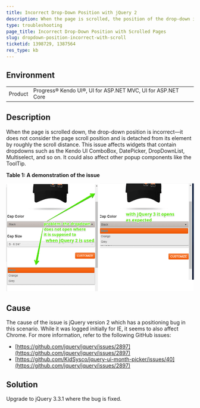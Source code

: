 ```yaml
---
title: Incorrect Drop-Down Position with jQuery 2
description: When the page is scrolled, the position of the drop-down is incorrect and is detached from the element.
type: troubleshooting
page_title: Incorrect Drop-Down Position with Scrolled Pages 
slug: dropdown-position-incorrect-with-scroll
ticketid: 1398729, 1387564
res_type: kb
---
```


## Environment

<table>
	<tr>
		<td>Product</td>
		<td>Progress® Kendo UI®, UI for ASP.NET MVC, UI for ASP.NET Core</td>
	</tr>
</table>

## Description

When the page is scrolled down, the drop-down position is incorrect&mdash;it does not consider the page scroll position and is detached from its element by roughly the scroll distance. This issue affects widgets that contain dropdowns such as the Kendo UI ComboBox, DatePicker, DropDownList, Multiselect, and so on. It could also affect other popup components like the ToolTip. 

**Table 1: A demonstration of the issue**

![Kendo UI for jQuery Incorrect DropDown Position](images/dropdown-position-problem-jquery-2.png)

## Cause

The cause of the issue is jQuery version 2 which has a positioning bug in this scenario. While it was logged initially for IE, it seems to also affect Chrome. For more information, refer to the following GitHub issues:
* [https://github.com/jquery/jquery/issues/2897](https://github.com/jquery/jquery/issues/2897)
* [https://github.com/KidSysco/jquery-ui-month-picker/issues/40](https://github.com/jquery/jquery/issues/2897)

## Solution

Upgrade to jQuery 3.3.1 where the bug is fixed.
